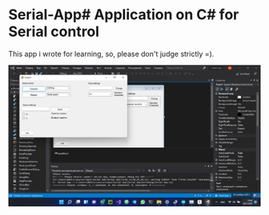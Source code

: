 # Serial-App# 		Application on C# for Serial control

This app i wrote for learning, so, please don't judge strictly =).

![screenshot.png](pictures\Screenshot.png)
